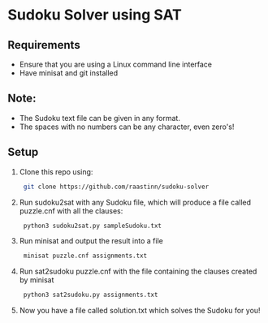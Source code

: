 # Sudoku Solver using SAT
## Requirements
- Ensure that you are using a Linux command line interface
- Have minisat and git installed
## Note:
- The Sudoku text file can be given in any format.
- The spaces with no numbers can be any character, even zero's!


## Setup
1. Clone this repo using:

    ```bash
     git clone https://github.com/raastinn/sudoku-solver
   ```
2. Run sudoku2sat with any Sudoku file, which will produce a file called puzzle.cnf with all the clauses:
    ```bash
     python3 sudoku2sat.py sampleSudoku.txt
   ```
3. Run minisat and output the result into a file
    ```bash
     minisat puzzle.cnf assignments.txt
   ```
4. Run sat2sudoku puzzle.cnf with the file containing the clauses created by minisat
    ```bash
     python3 sat2sudoku.py assignments.txt
   ```
5. Now you have a file called solution.txt which solves the Sudoku for you!
